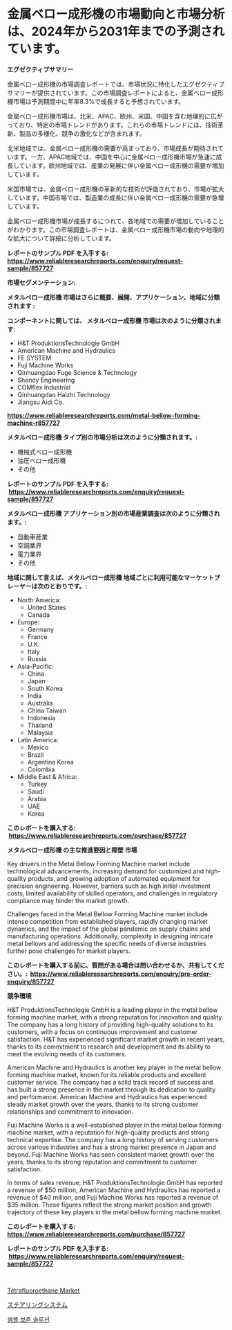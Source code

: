 <p><h1>金属ベロー成形機の市場動向と市場分析は、2024年から2031年までの予測されています。</h1></p><p><strong>エグゼクティブサマリー</strong></p>
<p><p>金属ベロー成形機の市場調査レポートでは、市場状況に特化したエグゼクティブサマリーが提供されています。この市場調査レポートによると、金属ベロー成形機市場は予測期間中に年率8.3%で成長すると予想されています。</p><p>金属ベロー成形機市場は、北米、APAC、欧州、米国、中国を含む地理的に広がっており、特定の市場トレンドがあります。これらの市場トレンドには、技術革新、製品の多様化、競争の激化などが含まれます。</p><p>北米地域では、金属ベロー成形機の需要が高まっており、市場成長が期待されています。一方、APAC地域では、中国を中心に金属ベロー成形機市場が急速に成長しています。欧州地域では、産業の発展に伴い金属ベロー成形機の需要が増加しています。</p><p>米国市場では、金属ベロー成形機の革新的な技術が評価されており、市場が拡大しています。中国市場では、製造業の成長に伴い金属ベロー成形機の需要が急増しています。</p><p>金属ベロー成形機市場が成長するにつれて、各地域での需要が増加していることがわかります。この市場調査レポートは、金属ベロー成形機市場の動向や地理的な拡大について詳細に分析しています。</p></p>
<p><strong>レポートのサンプル PDF を入手する: <a href="https://www.reliableresearchreports.com/enquiry/request-sample/857727">https://www.reliableresearchreports.com/enquiry/request-sample/857727</a></strong></p>
<p><strong>市場セグメンテーション:</strong></p>
<p><strong> メタルベロー成形機 市場はさらに概要、展開、アプリケーション、地域に分類されます :</strong></p>
<p><strong>コンポーネントに関しては、 メタルベロー成形機 市場は次のように分類されます: &nbsp;</strong></p>
<p><ul><li>H&T ProduktionsTechnologie GmbH</li><li>American Machine and Hydraulics</li><li>FE SYSTEM</li><li>Fuji Machine Works</li><li>Qinhuangdao Fuge Science & Technology</li><li>Shenoy Engineering</li><li>COMflex Industrial</li><li>Qinhuangdao Haizhi Technology</li><li>Jiangsu Aidi Co.</li></ul></p>
<p><strong><a href="https://www.reliableresearchreports.com/metal-bellow-forming-machine-r857727">https://www.reliableresearchreports.com/metal-bellow-forming-machine-r857727</a></strong></p>
<p><strong> メタルベロー成形機 タイプ別の市場分析は次のように分類されます。:</strong></p>
<p><ul><li>機械式ベロー成形機</li><li>油圧ベロー成形機</li><li>その他</li></ul></p>
<p><strong>レポートのサンプル PDF を入手する: &nbsp;<a href="https://www.reliableresearchreports.com/enquiry/request-sample/857727">https://www.reliableresearchreports.com/enquiry/request-sample/857727</a></strong></p>
<p><strong> メタルベロー成形機 アプリケーション別の市場産業調査は次のように分類されます。:</strong></p>
<p><ul><li>自動車産業</li><li>空調業界</li><li>電力業界</li><li>その他</li></ul></p>
<p><strong>地域に関して言えば、メタルベロー成形機 地域ごとに利用可能なマーケットプレーヤーは次のとおりです。:</strong></p>
<p><ul>
    <li>
        North America:
        <ul>
            <li>United States</li>
            <li>Canada</li>
        </ul>
    </li>
    <li>
        Europe:
        <ul>
            <li>Germany</li>
            <li>France</li>
            <li>U.K.</li>
            <li>Italy</li>
            <li>Russia</li>
        </ul>
    </li>
    <li>
        Asia-Pacific:
        <ul>
            <li>China</li>
            <li>Japan</li>
            <li>South Korea</li>
            <li>India</li>
            <li>Australia</li>
            <li>China Taiwan</li>
            <li>Indonesia</li>
            <li>Thailand</li>
            <li>Malaysia</li>
        </ul>
    </li>
    <li>
        Latin America:
        <ul>
            <li>Mexico</li>
            <li>Brazil</li>
            <li>Argentina Korea</li>
            <li>Colombia</li>
        </ul>
    </li>
    <li>
        Middle East & Africa:
        <ul>
            <li>Turkey</li>
            <li>Saudi</li>
            <li>Arabia</li>
            <li>UAE</li>
            <li>Korea</li>
        </ul>
    </li>
    </ul></p>
<p><strong>このレポートを購入する: &nbsp;<a href="https://www.reliableresearchreports.com/purchase/857727">https://www.reliableresearchreports.com/purchase/857727</a></strong></p>
<p><strong>メタルベロー成形機 の主な推進要因と障壁 市場</strong></p>
<p><p>Key drivers in the Metal Bellow Forming Machine market include technological advancements, increasing demand for customized and high-quality products, and growing adoption of automated equipment for precision engineering. However, barriers such as high initial investment costs, limited availability of skilled operators, and challenges in regulatory compliance may hinder the market growth.</p><p>Challenges faced in the Metal Bellow Forming Machine market include intense competition from established players, rapidly changing market dynamics, and the impact of the global pandemic on supply chains and manufacturing operations. Additionally, complexity in designing intricate metal bellows and addressing the specific needs of diverse industries further pose challenges for market players.</p></p>
<p><strong>このレポートを購入する前に、質問がある場合は問い合わせるか、共有してください。:&nbsp; <a href="https://www.reliableresearchreports.com/enquiry/pre-order-enquiry/857727">https://www.reliableresearchreports.com/enquiry/pre-order-enquiry/857727</a></strong></p>
<p><strong>競争環境</strong></p>
<p><p>H&T ProduktionsTechnologie GmbH is a leading player in the metal bellow forming machine market, with a strong reputation for innovation and quality. The company has a long history of providing high-quality solutions to its customers, with a focus on continuous improvement and customer satisfaction. H&T has experienced significant market growth in recent years, thanks to its commitment to research and development and its ability to meet the evolving needs of its customers.</p><p>American Machine and Hydraulics is another key player in the metal bellow forming machine market, known for its reliable products and excellent customer service. The company has a solid track record of success and has built a strong presence in the market through its dedication to quality and performance. American Machine and Hydraulics has experienced steady market growth over the years, thanks to its strong customer relationships and commitment to innovation.</p><p>Fuji Machine Works is a well-established player in the metal bellow forming machine market, with a reputation for high-quality products and strong technical expertise. The company has a long history of serving customers across various industries and has a strong market presence in Japan and beyond. Fuji Machine Works has seen consistent market growth over the years, thanks to its strong reputation and commitment to customer satisfaction.</p><p>In terms of sales revenue, H&T ProduktionsTechnologie GmbH has reported a revenue of $50 million, American Machine and Hydraulics has reported a revenue of $40 million, and Fuji Machine Works has reported a revenue of $35 million. These figures reflect the strong market position and growth trajectory of these key players in the metal bellow forming machine market.</p></p>
<p><strong>このレポートを購入する: &nbsp; <a href="https://www.reliableresearchreports.com/purchase/857727">https://www.reliableresearchreports.com/purchase/857727</a></strong></p>
<p><strong>レポートのサンプル PDF を入手する: &nbsp;<a href="https://www.reliableresearchreports.com/enquiry/request-sample/857727">https://www.reliableresearchreports.com/enquiry/request-sample/857727</a></strong><strong></strong></p>
<p>&nbsp;</p>
<p><p><a href="https://chivalrous-flock-a86.notion.site/Tetrafluoroethane-Market-Centers-on-Aspects-such-as-Market-Growth-Market-Share-Market-Opportunity--cb1ab892a8ad4e34bc86993d0b747334">Tetrafluoroethane Market</a></p><p><a href="https://medium.com/@vivakuvalis2005/%E3%82%B9%E3%83%86%E3%82%A2%E3%83%AA%E3%83%B3%E3%82%B0%E3%82%B7%E3%82%B9%E3%83%86%E3%83%A0%E5%B8%82%E5%A0%B4%E3%81%AF%E5%B8%82%E5%A0%B4%E3%82%B7%E3%82%A7%E3%82%A2-%E5%B8%82%E5%A0%B4%E5%8B%95%E5%90%91-%E5%B8%82%E5%A0%B4%E6%88%90%E9%95%B7%E3%81%AB%E9%96%A2%E3%81%99%E3%82%8B%E6%83%85%E5%A0%B1%E3%82%92%E6%8F%90%E4%BE%9B%E3%81%97%E3%81%BE%E3%81%99-61fe5b290e35">ステアリングシステム</a></p><p><a href="https://medium.com/@hulk678678/%EC%83%98%ED%94%8C-%EB%B3%B4%EC%A1%B4-%EC%9A%A9%EC%95%A1-%EC%8B%9C%EC%9E%A5-2031%EB%85%84%EA%B9%8C%EC%A7%80%EC%9D%98-%ED%8A%B8%EB%A0%8C%EB%93%9C-%EC%98%88%EC%B8%A1-%EB%B0%8F-%EA%B2%BD%EC%9F%81-%EB%B6%84%EC%84%9D-76bb5caf5e2a">샘플 보존 솔루션</a></p></p>